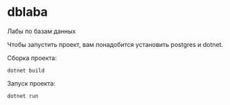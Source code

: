 # dblaba
Лабы по базам данных 

Чтобы запустить проект, вам понадобится установить postgres и dotnet.

Сборка проекта:
```
dotnet build
```

Запуск проекта:
```
dotnet run
```
